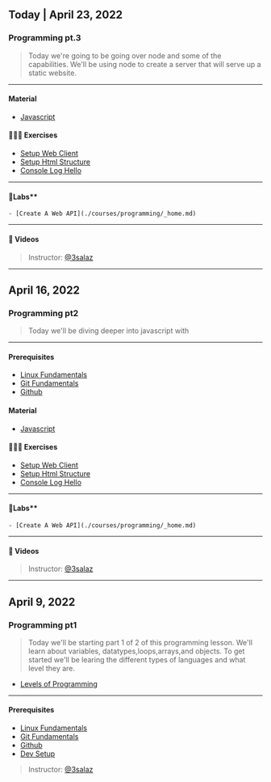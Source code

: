 ## Today | April 23, 2022

### Programming pt.3

> Today we're going to be going over node and some of the capabilities. We'll be using node to create a server that will serve up a static website.
---

#### Material

- [Javascript](/courses/programming/material/javascript/javascript.md)

#### 🏋🏽‍♀️ Exercises
- [Setup Web Client](./courses/programming/_home.md)
- [Setup Html Structure](./courses/programming/_home.md)
- [Console Log Hello](./courses/programming/_home.md)

---

#### 🧪Labs**
    - [Create A Web API](./courses/programming/_home.md)
---
#### 🎥 Videos

> Instructor: [@3salaz](https://twitter.com/3salaz_dev)
---
## April 16, 2022

### Programming pt2

> Today we'll be diving deeper into javascript with 
---

#### Prerequisites
- [Linux Fundamentals](/courses/os/material/linux/command-line.md)
- [Git Fundamentals](/courses/version-control/material/git/git.md)
- [Github](/courses/version-control/material/git/git.md)

#### Material

- [Javascript](/courses/programming/material/javascript/javascript.md)

#### 🏋🏽‍♀️ Exercises
- [Setup Web Client](./courses/programming/_home.md)
- [Setup Html Structure](./courses/programming/_home.md)
- [Console Log Hello](./courses/programming/_home.md)

---

#### 🧪Labs**
    - [Create A Web API](./courses/programming/_home.md)

---

#### 🎥 Videos

> Instructor: [@3salaz](https://twitter.com/3salaz_dev)
---
## April 9, 2022

### Programming pt1

> Today we'll be starting part 1 of 2 of this programming lesson. We'll learn about variables, datatypes,loops,arrays,and objects. To get started we'll be learing the different types of languages and what level they are.

- [Levels of Programming](https://thebittheories.com/levels-of-programming-languages-b6a38a68c0f2)
---

#### Prerequisites
- [Linux Fundamentals](/courses/os/material/linux/command-line.md)
- [Git Fundamentals](/courses/version-control/material/git/git.md)
- [Github](/courses/version-control/material/git/git.md)
- [Dev Setup](/courses/version-control/material/git/git.md)

> Instructor: [@3salaz](https://twitter.com/3salaz_dev)

